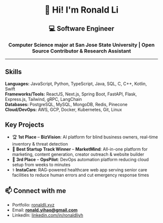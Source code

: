 <h1 align="center">👋 Hi! I'm Ronald Li</h1>
<h2 align="center">💻 Software Engineer</h2>

<h3 align="center">
Computer Science major at San Jose State University | Open Source Contributor & Research Assistant
</h3>

--- 

## Skills
**Languages:** JavaScript, Python, TypeScript, Java, SQL, C, C++, Kotlin, Swift  
**Frameworks/Tools:** ReactJS, Next.js, Spring Boot, FastAPI, Flask, Express.js, Tailwind, gRPC, LangChain  
**Databases:** PostgreSQL, MySQL, MongoDB, Redis, Pinecone  
**Cloud/DevOps:** AWS, GCP, Docker, Kubernetes, Git, Linux  

## Key Projects
- 🏆 **1st Place** – **BizVision**: AI platform for blind business owners, real-time inventory & threat detection  
- 🥇 **Best Startup Track Winner** – **MarketMind**: All-in-one platform for marketing, content generation, creator outreach & website builder  
- 🥉 **3rd Place** – **OpsPilot**: DevOps automation platform reducing cloud setup from weeks to minutes  
- ⚕️ **InstaCare**: RAG-powered healthcare web app serving senior care facilities to reduce human errors and cut emergency response times

## 📫 Connect with me
- Portfolio: [ronaldli.xyz](https://www.ronaldli.xyz)  
- Email: **ronald.yihao@gmail.com**  
- LinkedIn: [linkedin.com/in/ronaldliyh](https://linkedin.com/in/ronaldliyh)



